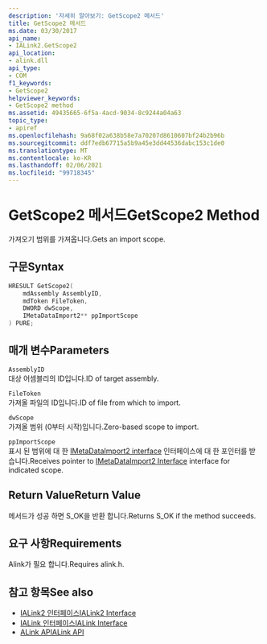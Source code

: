 ```yaml
---
description: '자세히 알아보기: GetScope2 메서드'
title: GetScope2 메서드
ms.date: 03/30/2017
api_name:
- IALink2.GetScope2
api_location:
- alink.dll
api_type:
- COM
f1_keywords:
- GetScope2
helpviewer_keywords:
- GetScope2 method
ms.assetid: 49435665-6f5a-4acd-9034-8c9244a04a63
topic_type:
- apiref
ms.openlocfilehash: 9a68f02a638b58e7a70207d8610607bf24b2b96b
ms.sourcegitcommit: ddf7edb67715a5b9a45e3dd44536dabc153c1de0
ms.translationtype: MT
ms.contentlocale: ko-KR
ms.lasthandoff: 02/06/2021
ms.locfileid: "99718345"
---
```

# <a name="getscope2-method"></a><span data-ttu-id="20dde-103">GetScope2 메서드</span><span class="sxs-lookup"><span data-stu-id="20dde-103">GetScope2 Method</span></span>

<span data-ttu-id="20dde-104">가져오기 범위를 가져옵니다.</span><span class="sxs-lookup"><span data-stu-id="20dde-104">Gets an import scope.</span></span>  
  
## <a name="syntax"></a><span data-ttu-id="20dde-105">구문</span><span class="sxs-lookup"><span data-stu-id="20dde-105">Syntax</span></span>  
  
```cpp  
HRESULT GetScope2(  
    mdAssembly AssemblyID,  
    mdToken FileToken,  
    DWORD dwScope,  
    IMetaDataImport2** ppImportScope  
) PURE;
```  
  
## <a name="parameters"></a><span data-ttu-id="20dde-106">매개 변수</span><span class="sxs-lookup"><span data-stu-id="20dde-106">Parameters</span></span>  

 `AssemblyID`  
 <span data-ttu-id="20dde-107">대상 어셈블리의 ID입니다.</span><span class="sxs-lookup"><span data-stu-id="20dde-107">ID of target assembly.</span></span>  
  
 `FileToken`  
 <span data-ttu-id="20dde-108">가져올 파일의 ID입니다.</span><span class="sxs-lookup"><span data-stu-id="20dde-108">ID of file from which to import.</span></span>  
  
 `dwScope`  
 <span data-ttu-id="20dde-109">가져올 범위 (0부터 시작)입니다.</span><span class="sxs-lookup"><span data-stu-id="20dde-109">Zero-based scope to import.</span></span>  
  
 `ppImportScope`  
 <span data-ttu-id="20dde-110">표시 된 범위에 대 한 [IMetaDataImport2 interface](../metadata/imetadataimport2-interface.md) 인터페이스에 대 한 포인터를 받습니다.</span><span class="sxs-lookup"><span data-stu-id="20dde-110">Receives pointer to [IMetaDataImport2 Interface](../metadata/imetadataimport2-interface.md) interface for indicated scope.</span></span>  
  
## <a name="return-value"></a><span data-ttu-id="20dde-111">Return Value</span><span class="sxs-lookup"><span data-stu-id="20dde-111">Return Value</span></span>  

 <span data-ttu-id="20dde-112">메서드가 성공 하면 S_OK을 반환 합니다.</span><span class="sxs-lookup"><span data-stu-id="20dde-112">Returns S_OK if the method succeeds.</span></span>  
  
## <a name="requirements"></a><span data-ttu-id="20dde-113">요구 사항</span><span class="sxs-lookup"><span data-stu-id="20dde-113">Requirements</span></span>  

 <span data-ttu-id="20dde-114">Alink가 필요 합니다.</span><span class="sxs-lookup"><span data-stu-id="20dde-114">Requires alink.h.</span></span>  
  
## <a name="see-also"></a><span data-ttu-id="20dde-115">참고 항목</span><span class="sxs-lookup"><span data-stu-id="20dde-115">See also</span></span>

- [<span data-ttu-id="20dde-116">IALink2 인터페이스</span><span class="sxs-lookup"><span data-stu-id="20dde-116">IALink2 Interface</span></span>](ialink2-interface.md)
- [<span data-ttu-id="20dde-117">IALink 인터페이스</span><span class="sxs-lookup"><span data-stu-id="20dde-117">IALink Interface</span></span>](ialink-interface.md)
- [<span data-ttu-id="20dde-118">ALink API</span><span class="sxs-lookup"><span data-stu-id="20dde-118">ALink API</span></span>](index.md)
